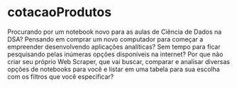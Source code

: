 # cotacaoProdutos
Procurando por um notebook novo para as aulas de Ciência de Dados na DSA? Pensando em comprar um novo computador para começar a empreender desenvolvendo aplicações analíticas? Sem tempo para ficar pesquisando pelas inúmeras opções disponíveis na internet?    Por que não criar seu próprio Web Scraper, que vai buscar, comparar e analisar diversas opções de notebooks para você e listar em uma tabela para sua escolha com os filtros que você especificar?   
